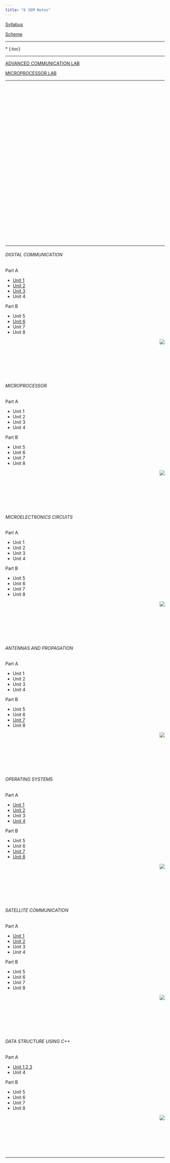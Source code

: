 ```yaml
---
title: "6 SEM Notes"
---
```



<a  target="_blank" href="https://drive.google.com/open?id=0B9cqMjKT9M-dWm9fdTAxTUZ4d1U">Syllabus</a>

<a target="_blank"  href="https://drive.google.com/open?id=0B9cqMjKT9M-dYUVPX3Z3aERjZHc">Scheme</a>

<hr>

<nav class="toc" markdown="1">
*   
{:toc}
</nav>

<hr>

 <a  target="_blank" href="https://drive.google.com/open?id=0B9cqMjKT9M-deGhBNzZ1cUtjUFNhTzIzVG1VWDZiYmxCanh3">ADVANCED COMMUNICATION LAB </a>


 <a  target="_blank" href="https://drive.google.com/open?id=0B9cqMjKT9M-dTzIwSWFnbWdqbzZsZEhXX0hwRzF6SWNGX3lr">MICROPROCESSOR LAB</a>


  

<hr>

<br><br><br><br><br><br><br><br><br><br><br><br><br><br><br><br><br><br><br><br><br><br><br><br><br><br><br><br><br>


<hr>


###### DIGITAL COMMUNICATION

 Part A

*  <a  target="_blank" href="https://drive.google.com/open?id=0B9cqMjKT9M-dak1XZFhMekM0Z28">Unit 1</a>
*  <a  target="_blank" href="https://drive.google.com/open?id=0B9cqMjKT9M-daXpLSmk1WHRjV3M">Unit 2</a>
*  <a  target="_blank" href="https://drive.google.com/open?id=0B9cqMjKT9M-ddHZVWUJpaTVnSXc">Unit 3</a>
* Unit 4 

 Part B
  
* Unit 5  
*  <a  target="_blank" href="https://drive.google.com/open?id=0B9cqMjKT9M-dLV9PQ3NISjBrSjQ">Unit 6</a>
* Unit 7 
* Unit 8  

<a href="#" style="float: right;">
  <img src="https://ecernsit.github.io/assets/top.png"   style="float: right;"  style="width:42px;height:42px;border:0;">
</a><br><br><br><br><br><br><br>


###### MICROPROCESSOR 

 Part A

* Unit 1
* Unit 2
* Unit 3  
* Unit 4 

 Part B
  
* Unit 5  
* Unit 6   
* Unit 7 
* Unit 8  

<a href="#" style="float: right;">
  <img src="https://ecernsit.github.io/assets/top.png"   style="float: right;"  style="width:42px;height:42px;border:0;">
</a><br><br><br><br><br><br><br>


###### MICROELECTRONICS CIRCUITS

 Part A

* Unit 1
* Unit 2
* Unit 3  
* Unit 4 

 Part B
  
* Unit 5  
* Unit 6   
* Unit 7 
* Unit 8  

<a href="#" style="float: right;">
  <img src="https://ecernsit.github.io/assets/top.png"   style="float: right;"  style="width:42px;height:42px;border:0;">
</a><br><br><br><br><br><br><br>


###### ANTENNAS AND PROPAGATION 

 Part A

* Unit 1
* Unit 2
* Unit 3  
* Unit 4 

 Part B
  
* Unit 5  
* Unit 6   
* <a  target="_blank" href="https://drive.google.com/open?id=0B9cqMjKT9M-dOWdVNnY1MU9BTWM">Unit 7</a>
* Unit 8  

<a href="#" style="float: right;">
  <img src="https://ecernsit.github.io/assets/top.png"   style="float: right;"  style="width:42px;height:42px;border:0;">
</a><br><br><br><br><br><br><br>


###### OPERATING SYSTEMS 

 Part A

*  <a  target="_blank" href="https://drive.google.com/open?id=0B9cqMjKT9M-daU1TUGltTkc5WVE">Unit 1</a>
*  <a  target="_blank" href="https://drive.google.com/open?id=0B9cqMjKT9M-daTgtRkp1Y01yLUk">Unit 2</a>
* Unit 3 
*  <a  target="_blank" href="https://drive.google.com/open?id=0B9cqMjKT9M-dVWJheEwwSzJNU2c">Unit 4</a>

 Part B
  
* Unit 5  
* Unit 6   
*  <a  target="_blank" href="https://drive.google.com/open?id=0B9cqMjKT9M-dNEJocUtPTnJGdHc">Unit 7</a>
*  <a  target="_blank" href="https://drive.google.com/open?id=0B9cqMjKT9M-dcUFBbWhoVTZUTW8">Unit 8</a>

<a href="#" style="float: right;">
  <img src="https://ecernsit.github.io/assets/top.png"   style="float: right;"  style="width:42px;height:42px;border:0;">
</a><br><br><br><br><br><br><br>


###### SATELLITE COMMUNICATION

 Part A

*  <a  target="_blank" href="https://drive.google.com/open?id=0B9cqMjKT9M-dSWZwbnZLeldqV2s">Unit 1</a>
*  <a  target="_blank" href="https://drive.google.com/open?id=0B9cqMjKT9M-dSVdNY1J2VWdsQzg">Unit 2</a>
* Unit 3  
* Unit 4 

 Part B
  
* Unit 5  
* Unit 6   
* Unit 7 
* Unit 8  

<a href="#" style="float: right;">
  <img src="https://ecernsit.github.io/assets/top.png"   style="float: right;"  style="width:42px;height:42px;border:0;">
</a><br><br><br><br><br><br><br>


###### DATA STRUCTURE USING C++ 

 Part A

*  <a  target="_blank" href="https://drive.google.com/open?id=0B9cqMjKT9M-dZVBDYnhWMmlxN2s">Unit 1,2,3</a>
* Unit 4 

 Part B
  
* Unit 5  
* Unit 6   
* Unit 7 
* Unit 8  

<a href="#" style="float: right;">
  <img src="https://ecernsit.github.io/assets/top.png"   style="float: right;"  style="width:42px;height:42px;border:0;">
</a><br><br><br><br><br><br><br>



<hr>
